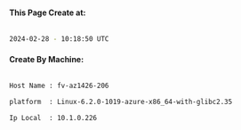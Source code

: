 
   
#### This Page Create at:

```bash

2024-02-28 - 10:18:50 UTC

```

#### Create By Machine:

```bash

Host Name : fv-az1426-206

platform  : Linux-6.2.0-1019-azure-x86_64-with-glibc2.35

Ip Local  : 10.1.0.226

```

